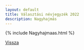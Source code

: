 ```yaml
---
layout: default
title: Választási névjegyzék 2022
description: Nagyhajmás
---
```


{% include Nagyhajmaas.html %}

[Vissza](./)